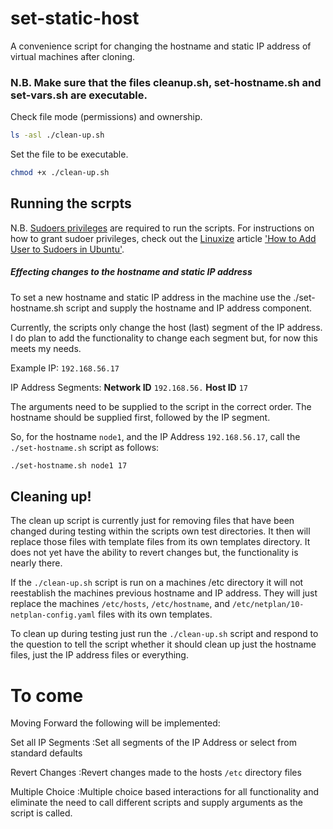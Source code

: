 # set-static-host

A convenience script for changing the hostname and static IP address of virtual machines after cloning.

### N.B. Make sure that the files cleanup.sh, set-hostname.sh and set-vars.sh are executable.

Check file mode (permissions) and ownership.
```bash
ls -asl ./clean-up.sh
```

Set the file to be executable.
```bash
chmod +x ./clean-up.sh
```

## Running the scrpts

N.B. [Sudoers privileges](https://www.linuxfoundation.org/blog/blog/classic-sysadmin-configuring-the-linux-sudoers-file) are required to run the scripts. For instructions on how to grant sudoer privileges, check out the [Linuxize](https://linuxize.com) article ['How to Add User to Sudoers in Ubuntu'](https://linuxize.com/post/how-to-add-user-to-sudoers-in-ubuntu/).

##### Effecting changes to the hostname and static IP address

To set a new hostname and static IP address in the machine use the ./set-hostname.sh script and supply the hostname and IP address component.

Currently, the scripts only change the host (last) segment of the IP address. I do plan to add the functionality to change each segment but, for now this meets my needs.

Example IP: `192.168.56.17`

IP Address Segments: **Network ID** `192.168.56.` **Host ID** `17`

The arguments need to be supplied to the script in the correct order. The hostname should be supplied first, followed by the IP segment.

So, for the hostname `node1`, and the IP Address `192.168.56.17`, call the `./set-hostname.sh` script as follows:

```bash
./set-hostname.sh node1 17
```

## Cleaning up!

The clean up script is currently just for removing files that have been changed during testing within the scripts own test directories. It then will replace those files with template files from its own templates directory. It does not yet have the ability to revert changes but, the functionality is nearly there.

If the `./clean-up.sh` script is run on a machines /etc directory it will not reestablish the machines previous hostname and IP address. They will just replace the machines `/etc/hosts`, `/etc/hostname`, and `/etc/netplan/10-netplan-config.yaml` files with its own templates.

To clean up during testing just run the `./clean-up.sh` script and respond to the question to tell the script whether it should clean up just the hostname files, just the IP address files or everything.

# To come

Moving Forward the following will be implemented:

Set all IP Segments
:Set all segments of the IP Address or select from standard defaults

Revert Changes
:Revert changes made to the hosts `/etc` directory files

Multiple Choice
:Multiple choice based interactions for all functionality and eliminate the need to call different scripts and supply arguments as the script is called.